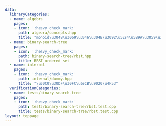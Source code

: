 ```yaml
---
data:
  libraryCategories:
  - name: algebra
    pages:
    - icon: ':heavy_check_mark:'
      path: algebra/concepts.hpp
      title: "monoid\u304B\u3069\u3046\u304B\u3092\u5224\u5B9A\u3059\u308Bconcept"
  - name: binary-search-tree
    pages:
    - icon: ':heavy_check_mark:'
      path: binary-search-tree/rbst.hpp
      title: RBST ordered set
  - name: internal
    pages:
    - icon: ':heavy_check_mark:'
      path: internal/dummy.hpp
      title: "\u30C0\u30DF\u30FC\u69CB\u9020\u4F53"
  verificationCategories:
  - name: tests/binary-search-tree
    pages:
    - icon: ':heavy_check_mark:'
      path: tests/binary-search-tree/rbst.test.cpp
      title: tests/binary-search-tree/rbst.test.cpp
layout: toppage
---
```

